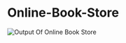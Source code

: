 # Online-Book-Store
![Output Of Online Book Store](https://github.com/user-attachments/assets/90be2290-e1fb-4fd4-8cfd-edca3ff7c0d3)
